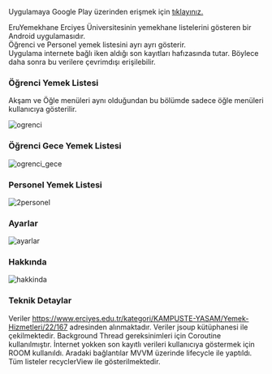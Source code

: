 Uygulamaya Google Play üzerinden erişmek için [tıklayınız.](https://play.google.com/store/apps/details?id=com.Mtkn.umutt.eruyemekhane)

EruYemekhane Erciyes Üniversitesinin yemekhane listelerini gösteren bir Android uygulamasıdır.                                         
Öğrenci ve Personel yemek listesini ayrı ayrı gösterir.     
Uygulama internete bağlı iken aldığı son kayıtları hafızasında tutar. Böylece daha sonra bu verilere çevrimdışı erişilebilir.

### Öğrenci Yemek Listesi

Akşam ve Öğle menüleri aynı olduğundan bu bölümde sadece öğle menüleri kullanıcıya gösterilir.

![ogrenci](https://user-images.githubusercontent.com/33953921/71407512-424e0200-264c-11ea-837f-168b2b0afe55.png)

### Öğrenci Gece Yemek Listesi

![ogrenci_gece](https://user-images.githubusercontent.com/33953921/71407514-424e0200-264c-11ea-9034-34984d33eaac.png)

### Personel Yemek Listesi

![2personel](https://user-images.githubusercontent.com/33953921/53304514-550a7580-3887-11e9-94f2-f1cd280008a0.png)

### Ayarlar

![ayarlar](https://user-images.githubusercontent.com/33953921/71407510-424e0200-264c-11ea-837b-96a3bd2c9d2b.png)

### Hakkında

![hakkinda](https://user-images.githubusercontent.com/33953921/71407511-424e0200-264c-11ea-8cf0-0ea07f3a3fe9.png)

### Teknik Detaylar
Veriler https://www.erciyes.edu.tr/kategori/KAMPUSTE-YASAM/Yemek-Hizmetleri/22/167 adresinden alınmaktadır.
Veriler jsoup kütüphanesi ile çekilmektedir.
Background Thread gereksinimleri için Coroutine kullanılmıştır.
İnternet yokken son kayıtlı verileri kullanıcıya göstermek için ROOM kullanıldı.
Aradaki bağlantılar MVVM üzerinde lifecycle ile yaptıldı.
Tüm listeler recyclerView ile gösterilmektedir.
